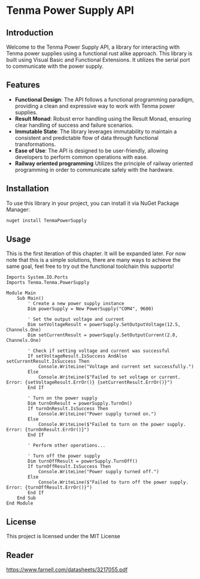 # Tenma Power Supply API

## Introduction

Welcome to the Tenma Power Supply API, a library for interacting with Tenma power supplies using a functional rust alike approach. This library is built using Visual Basic and Functional Extensions. It utilizes the serial port to communicate with the power supply.  

## Features

- **Functional Design**: The API follows a functional programming paradigm, providing a clean and expressive way to work with Tenma power supplies.
- **Result Monad**: Robust error handling using the Result Monad, ensuring clear handling of success and failure scenarios.
- **Immutable State**: The library leverages immutability to maintain a consistent and predictable flow of data through functional transformations.
- **Ease of Use**: The API is designed to be user-friendly, allowing developers to perform common operations with ease.
- **Railway oriented programming** Utilizes the principle of railway oriented programming in order to communicate safely with the hardware. 

## Installation

To use this library in your project, you can install it via NuGet Package Manager:

```bash
nuget install TenmaPowerSupply
```

## Usage 

This is the first iteration of this chapter. It will be expanded later. For now note that this is a simple solutions, there are many ways to achieve the same goal, feel free to try out the functional toolchain this supports!

```VB.NET
Imports System.IO.Ports
Imports Tenma.Tenma.PowerSupply

Module Main
    Sub Main()
        ' Create a new power supply instance
        Dim powerSupply = New PowerSupply("COM4", 9600)

        ' Set the output voltage and current
        Dim setVoltageResult = powerSupply.SetOutputVoltage(12.5, Channels.One)
        Dim setCurrentResult = powerSupply.SetOutputCurrent(2.0, Channels.One)

        ' Check if setting voltage and current was successful
        If setVoltageResult.IsSuccess AndAlso setCurrentResult.IsSuccess Then
            Console.WriteLine("Voltage and current set successfully.")
        Else
            Console.WriteLine($"Failed to set voltage or current. Error: {setVoltageResult.ErrOr()} {setCurrentResult.ErrOr()}")
        End If

        ' Turn on the power supply
        Dim turnOnResult = powerSupply.TurnOn()
        If turnOnResult.IsSuccess Then
            Console.WriteLine("Power supply turned on.")
        Else
            Console.WriteLine($"Failed to turn on the power supply. Error: {turnOnResult.ErrOr()}")
        End If

        ' Perform other operations...

        ' Turn off the power supply
        Dim turnOffResult = powerSupply.TurnOff()
        If turnOffResult.IsSuccess Then
            Console.WriteLine("Power supply turned off.")
        Else
            Console.WriteLine($"Failed to turn off the power supply. Error: {turnOffResult.ErrOr()}")
        End If
    End Sub
End Module

```

## License
This project is licensed under the MIT License

## Reader
https://www.farnell.com/datasheets/3217055.pdf 